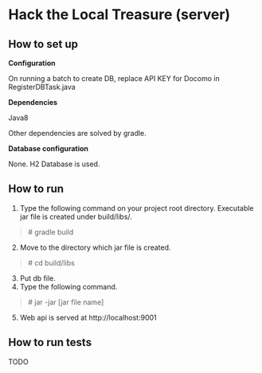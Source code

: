 # Hack the Local Treasure (server)

## How to set up

**Configuration**

On running a batch to create DB, replace API KEY for Docomo in RegisterDBTask.java

**Dependencies**

Java8

Other dependencies are solved by gradle.

**Database configuration**

None. H2 Database is used.

## How to run

1. Type the following command on your project root directory. Executable jar file is created under build/libs/.
> \# gradle build
2. Move to the directory which jar file is created.
> \# cd build/libs
3. Put db file.
4. Type the following command.
> \# jar -jar [jar file name]
5. Web api is served at http://localhost:9001

## How to run tests

TODO
